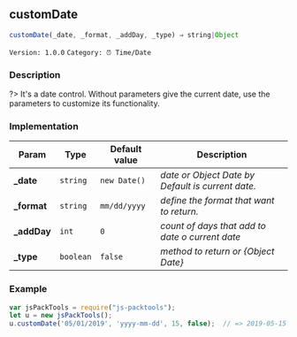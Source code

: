 ## customDate 
  ```javascript
 customDate(_date, _format, _addDay, _type) ⇒ string|Object 
``` 

 ` Version: 1.0.0 ` 
` Category: ⏰ Time/Date ` 

### Description 

?> It's a date control. Without parameters give the current date, use the parameters to customize its functionality. 

### Implementation 

| Param | Type | Default value | Description | 
| --- | --- | --- | --- | 
| **_date** | `string` | ` new Date() ` | _date or Object Date by Default is current date._ | 
| **_format** | `string` | ` mm/dd/yyyy ` | _define the format that want to return._ | 
| **_addDay** | `int` | ` 0 ` | _count of days that add to date o current date_ | 
| **_type** | `boolean` | ` false ` | _method to return  or {Object Date}_ | 

### Example 

 ```javascript 
 var jsPackTools = require("js-packtools"); 
 let u = new jsPackTools(); 
 u.customDate('05/01/2019', 'yyyy-mm-dd', 15, false);  // => 2019-05-15 
 ```  

